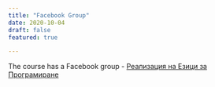 ```yaml
---
title: "Facebook Group"
date: 2020-10-04
draft: false
featured: true

---
```


The course has a Facebook group - [Реализация на Езици за
Програмиране](https://facebook.com/groups/324327268145823)


